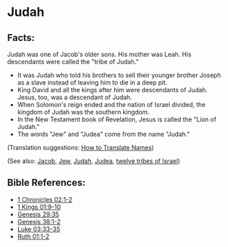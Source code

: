 # Judah #

## Facts: ##

Judah was one of Jacob's older sons. His mother was Leah. His descendants were called the "tribe of Judah."

* It was Judah who told his brothers to sell their younger brother Joseph as a slave instead of leaving him to die in a deep pit.
* King David and all the kings after him were descendants of Judah. Jesus, too, was a descendant of Judah.
* When Solomon's reign ended and the nation of Israel divided, the kingdom of Judah was the southern kingdom.
* In the New Testament book of Revelation, Jesus is called the "Lion of Judah."
* The words "Jew" and "Judea" come from the name "Judah."

(Translation suggestions: [How to Translate Names](en/ta-vol1/translate/man/translate-names))

(See also: [Jacob](../other/jacob.md), [Jew](../other/jew.md), [Judah](../other/kingdomofjudah.md), [Judea](../other/judea.md), [twelve tribes of Israel](../other/12tribesofisrael.md))

## Bible References: ##

* [1 Chronicles 02:1-2](en/tn/1ch/help/02/01)
* [1 Kings 01:9-10](en/tn/1ki/help/01/09)
* [Genesis 29:35](en/tn/gen/help/29/35)
* [Genesis 38:1-2](en/tn/gen/help/38/01)
* [Luke 03:33-35](en/tn/luk/help/03/33)
* [Ruth 01:1-2](en/tn/rut/help/01/01)